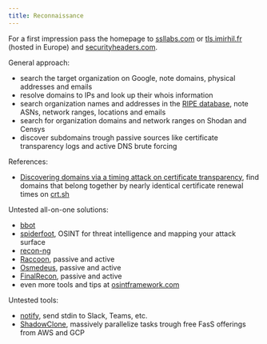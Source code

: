 ```yaml
---
title: Reconnaissance
---
```


For a first impression pass the homepage to [ssllabs.com](https://www.ssllabs.com/ssltest) or [tls.imirhil.fr](https://tls.imirhil.fr/) (hosted in Europe) and [securityheaders.com](https://securityheaders.com).

General approach:

- search the target organization on Google, note domains, physical addresses and emails
- resolve domains to IPs and look up their whois information
- search organization names and addresses in the [RIPE database](https://apps.db.ripe.net/db-web-ui/fulltextsearch), note ASNs, network ranges, locations and emails
- search for organization domains and network ranges on Shodan and Censys
- discover subdomains trough passive sources like certificate transparency logs and active DNS brute forcing

References:

- [Discovering domains via a timing attack on certificate transparency](http://web.archive.org/web/20221216191930/https://swarm.ptsecurity.com/discovering-domains-via-a-time-correlation-attack/), find domains that belong together by nearly identical certificate renewal times on [crt.sh](https://crt.sh)

Untested all-on-one solutions:

- [bbot](https://github.com/blacklanternsecurity/bbot)
- [spiderfoot](https://github.com/smicallef/spiderfoot), OSINT for threat intelligence and mapping your attack surface
- [recon-ng](https://github.com/lanmaster53/recon-ng)
- [Raccoon](https://github.com/evyatarmeged/raccoon), passive and active
- [Osmedeus](https://github.com/j3ssie/osmedeus), passive and active
- [FinalRecon](https://github.com/thewhiteh4t/finalrecon), passive and active
- even more tools and tips at [osintframework.com](https://osintframework.com)

Untested tools:

- [notify](https://github.com/projectdiscovery/notify), send stdin to Slack, Teams, etc.
- [ShadowClone](https://github.com/fyoorer/ShadowClone), massively parallelize tasks trough free FasS offerings from AWS and GCP
